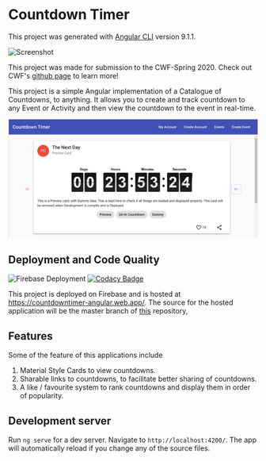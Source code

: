 # Countdown Timer
This project was generated with [Angular CLI](https://github.com/angular/angular-cli) version 9.1.1.

![Screenshot](https://raw.githubusercontent.com/ScottKwang/CodeWithFriends-Spring2020/master/assets/images/banner_new.png)

This project was made for submission to the CWF-Spring 2020.
Check out CWF's [github page](https://scottkwang.github.io/CodeWithFriends-Spring2020/) to learn more!

This project is a simple Angular implementation of a Catalogue of Countdowns, to anything. It allows you to create and track countdown to any Event or Activity and then view the countdown to the event in real-time.

![countdown-landing-page](docs/assets/landing.png)

## Deployment and Code Quality

![Firebase Deployment](https://github.com/L4TTiCe/CountdownTimer-Angular/workflows/Firebase%20Deployment/badge.svg) [![Codacy Badge](https://api.codacy.com/project/badge/Grade/e51b277890c24d2287036e8d6cf89eee)](https://www.codacy.com/manual/dheshan.mail/CountdownTimer-Angular?utm_source=github.com&amp;utm_medium=referral&amp;utm_content=L4TTiCe/CountdownTimer-Angular&amp;utm_campaign=Badge_Grade)

This project is deployed on Firebase and is hosted at <https://countdowntimer-angular.web.app/>. The source for the hosted application will be the master branch of [this](https://github.com/L4TTiCe/CountdownTimer-Angular) repository,

## Features

Some of the feature of this applications include

 1. Material Style Cards to view countdowns.
 2. Sharable links to countdowns, to facilitate better sharing of countdowns.
 3. A like / favourite system to rank countdowns and display them in order of popularity.

## Development server

Run `ng serve` for a dev server. Navigate to `http://localhost:4200/`. The app will automatically reload if you change any of the source files.
